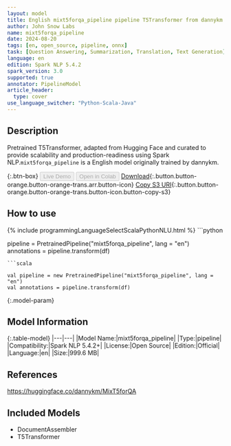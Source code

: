 ```yaml
---
layout: model
title: English mixt5forqa_pipeline pipeline T5Transformer from dannykm
author: John Snow Labs
name: mixt5forqa_pipeline
date: 2024-08-20
tags: [en, open_source, pipeline, onnx]
task: [Question Answering, Summarization, Translation, Text Generation]
language: en
edition: Spark NLP 5.4.2
spark_version: 3.0
supported: true
annotator: PipelineModel
article_header:
  type: cover
use_language_switcher: "Python-Scala-Java"
---
```


## Description

Pretrained T5Transformer, adapted from Hugging Face and curated to provide scalability and production-readiness using Spark NLP.`mixt5forqa_pipeline` is a English model originally trained by dannykm.

{:.btn-box}
<button class="button button-orange" disabled>Live Demo</button>
<button class="button button-orange" disabled>Open in Colab</button>
[Download](https://s3.amazonaws.com/auxdata.johnsnowlabs.com/public/models/mixt5forqa_pipeline_en_5.4.2_3.0_1724169203751.zip){:.button.button-orange.button-orange-trans.arr.button-icon}
[Copy S3 URI](s3://auxdata.johnsnowlabs.com/public/models/mixt5forqa_pipeline_en_5.4.2_3.0_1724169203751.zip){:.button.button-orange.button-orange-trans.button-icon.button-copy-s3}

## How to use



<div class="tabs-box" markdown="1">
{% include programmingLanguageSelectScalaPythonNLU.html %}
```python

pipeline = PretrainedPipeline("mixt5forqa_pipeline", lang = "en")
annotations =  pipeline.transform(df)   

```
```scala

val pipeline = new PretrainedPipeline("mixt5forqa_pipeline", lang = "en")
val annotations = pipeline.transform(df)

```
</div>

{:.model-param}
## Model Information

{:.table-model}
|---|---|
|Model Name:|mixt5forqa_pipeline|
|Type:|pipeline|
|Compatibility:|Spark NLP 5.4.2+|
|License:|Open Source|
|Edition:|Official|
|Language:|en|
|Size:|999.6 MB|

## References

https://huggingface.co/dannykm/MixT5forQA

## Included Models

- DocumentAssembler
- T5Transformer